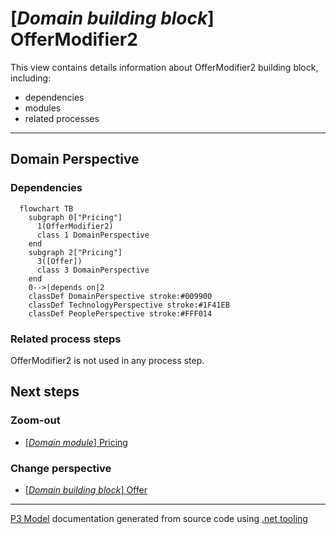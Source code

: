 ﻿
# [*Domain building block*] OfferModifier2

This view contains details information about OfferModifier2 building block, including:
- dependencies
- modules
- related processes  

---



## Domain Perspective


### Dependencies

```mermaid
  flowchart TB
    subgraph 0["Pricing"]
      1(OfferModifier2)
      class 1 DomainPerspective
    end
    subgraph 2["Pricing"]
      3([Offer])
      class 3 DomainPerspective
    end
    0-->|depends on|2
    classDef DomainPerspective stroke:#009900
    classDef TechnologyPerspective stroke:#1F41EB
    classDef PeoplePerspective stroke:#FFF014
```

### Related process steps

OfferModifier2 is not used in any process step.  

## Next steps


### Zoom-out

- [[*Domain module*] Pricing](../../../Modules/Sales/Pricing/Pricing.md)

### Change perspective

- [[*Domain building block*] Offer](Offer.md)

---

[P3 Model](https://github.com/P3-model/P3-model) documentation generated from source code using [.net tooling](https://github.com/P3-model/P3-model-dotnet)